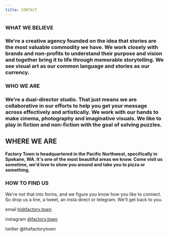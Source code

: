 ```yaml
---
title: CONTACT
---
```


### WHAT WE BELIEVE

### We're a creative agency founded on the idea that stories are the most valuable commodity we have. We work closely with brands and non-profits to understand their purpose and vision and together bring it to life through memorable storytelling. We see visual art as our common language and stories as our currency.

### WHO WE ARE

### We're a dual-director studio. That just means we are collaborative in our efforts to help you get your message across effectively and artistically. We work with our hands to make cinema, photography and imaginative visuals. We like to play in fiction and non-fiction with the goal of solving puzzles.

## WHERE WE ARE

#### Factory Town is headquartered in the Pacific Northwest, specifically in Spokane, WA. It's one of the most beautiful areas we know. Come visit us sometime, we'd love to show you around and take you to pizza or something.

### HOW TO FIND US

We're not that into forms, and we figure you know how you like to connect. So drop us a line, a tweet, an insta direct or telegram. We'll get back to you.

email <a href="mailto:hi@factory.town?subject=There's something we want to say..." target="_top">hi@factory.town</a>

instagram [@factory.town](http://instagram.com/factory.town)

twitter @thefactorytown